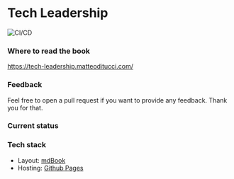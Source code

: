 # Tech Leadership

![CI/CD](https://github.com/matteoditucci/tech-leadership/workflows/github-pages/badge.svg)

### Where to read the book
https://tech-leadership.matteoditucci.com/

### Feedback
Feel free to open a pull request if you want to provide any feedback. Thank you for that.

### Current status

### Tech stack
* Layout: [mdBook](https://github.com/rust-lang/mdBook)
* Hosting: [Github Pages](https://pages.github.com/)
